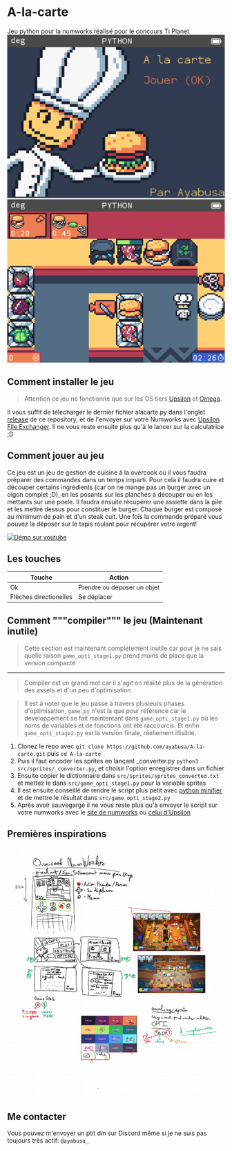 # A-la-carte
Jeu python pour la numworks réalisé pour le concours Ti Planet
![menu screenshot](assets/screenshot1.png)![ingame screenshot](assets/screenshot2.png)

## Comment installer le jeu
> Attention ce jeu ne fonctionne que sur les OS tiers [Upsilon](https://getupsilon.web.app/) et [Omega](https://getomega.dev/).

Il vous suffit de télecharger le dernier fichier alacarte.py dans l'onglet [release](https://github.com/ayabusa/A-la-carte/releases) de ce repository, et de l'envoyer sur votre Numworks avec [Upsilon File Exchanger](https://yaya-cout.github.io/Numworks-connector/#/). Il ne vous reste ensuite plus qu'à le lancer sur la calculatrice ;D

## Comment jouer au jeu
Ce jeu est un jeu de gestion de cuisine à la overcook où il vous faudra préparer des commandes dans un temps imparti. Pour cela il faudra cuire et découper certains ingrédients (car on ne mange pas un burger avec un oigon complet ;D), en les posants sur les planches à découper ou en les mettants sur une poele. Il faudra ensuite récupérer une assiette dans la pile et les mettre dessus pour constituer le burger. Chaque burger est composé au minimum de pain et d'un steak cuit. Une fois la commande préparé vous pouvez la déposer sur le tapis roulant pour récupérer votre argent!

[![Démo sur youtube](https://img.youtube.com/vi/IMd0z1KvU6g/0.jpg)](https://youtu.be/IMd0z1KvU6g)

## Les touches
Touche | Action
--- | ---
Ok | Prendre ou déposer un objet
Flèches directionelles | Se déplacer

## Comment """compiler""" le jeu (Maintenant inutile)
> Cette section est maintenant complètement inutile car pour je ne sais quelle raison `game_opti_stage1.py` prend moins de place que la version compacté

---

> Compiler est un grand mot car il s'agit en réalité plus de la génération des assets et d'un peu d'optimisation

> Il est à noter que le jeu passe à travers plusieurs phases d'optimisation, `game.py` n'est la que pour référence car le développement se fait maintentant dans `game_opti_stage1.py` où les noms de variables et de fonctions ont été raccourcis. Et enfin `game_opti_stage2.py` est la version finale, réellement illisible.
1. Clonez le repo avec `git clone https://github.com/ayabusa/A-la-carte.git` puis `cd A-la-carte`
2. Puis il faut encoder les sprites en lançant _converter.py ```python3 src/sprites/_converter.py```, et choisir l'option enregistrer dans un fichier
3. Ensuite copier le dictionnaire dans `src/sprites/sprites_converted.txt` et mettez le dans `src/game_opti_stage1.py` pour la variable sprites
4. Il est ensuite conseillé de rendre le script plus petit avec [python minifier](https://python-minifier.com/) et de mettre le résultat dans `src/game_opti_stage2.py`
5. Après avoir sauvegargé il ne vous reste plus qu'à envoyer le script sur votre numworks avec le [site de numworks](https://my.numworks.com/python) ou [celui d'Upsilon](https://yaya-cout.github.io/Numworks-connector)

## Premières inspirations
![screenshot de mon whiteboard](assets/whiteboard.png)

## Me contacter
Vous pouvez m'envoyer un ptit dm sur Discord même si je ne suis pas toujours très actif: `@ayabusa_`
